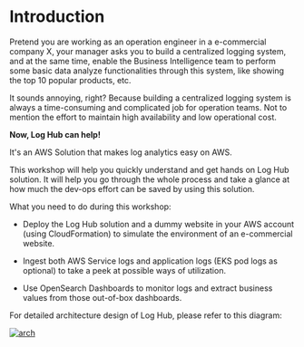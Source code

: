 # Introduction

Pretend you are working as an operation engineer in a e-commercial company X, your manager asks you to build a centralized logging system, and at the same time, enable the Business Intelligence team to perform some basic data analyze functionalities through this system, like showing the top 10 popular products, etc.

It sounds annoying, right? Because building a centralized logging system is always a time-consuming and complicated job for operation teams. Not to mention the effort to maintain high availability and low operational cost.

**Now, Log Hub can help!**

It's an AWS Solution that makes log analytics easy on AWS.

This workshop will help you quickly understand and get hands on Log Hub solution. It will help you go through the whole process and take a glance at how much the dev-ops effort can be saved by using this solution.

What you need to do during this workshop:

* Deploy the Log Hub solution and a dummy website in your AWS account (using CloudFormation) to simulate the environment of an e-commercial website.

* Ingest both AWS Service logs and application logs (EKS pod logs as optional) to take a peek at possible ways of utilization.

* Use OpenSearch Dashboards to monitor logs and extract business values from those out-of-box dashboards.

For detailed architecture design of Log Hub, please refer to this diagram:

[![arch]][arch]

[arch]: /log-hub-workshop/workshop/images/arch.png